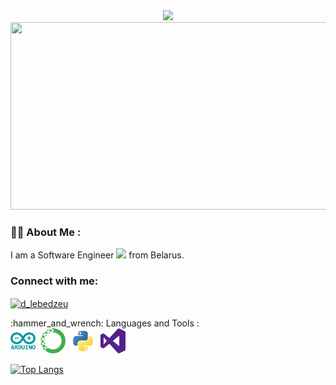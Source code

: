 <div id="header" align="center">
  <img src="https://media.giphy.com/media/v1.Y2lkPTc5MGI3NjExYzkyNGQ3ZDhrbnprY3hrMXF5YTFteGp2NG9tYjN2c203aHVxeHgwNyZlcD12MV9pbnRlcm5hbF9naWZfYnlfaWQmY3Q9cw/ZqOGQO6ZMSqUYDHj0T/giphy.gif" width="100"/>
</div>

<div align="center">
  <img src="https://media.giphy.com/media/v1.Y2lkPTc5MGI3NjExeGR6ODJoY2ptb2t3aGZkdWJ4b2g2djdzYzY1dnV6dWNib2YyejZwMCZlcD12MV9pbnRlcm5hbF9naWZfYnlfaWQmY3Q9Zw/L8K62iTDkzGX6/giphy.gif" width="600" height="300"/>
</div>

### :man_technologist: About Me :
I am a Software Engineer <img src="https://media.giphy.com/media/WUlplcMpOCEmTGBtBW/giphy.gif" width="30"> from Belarus.

<h3 align="left">Connect with me:</h3>  
<p align="left">  
<a href="https://www.instagram.com/hairy._.tomato?igsh=MTFkbWExa3R5dngxMw%3D%3D&utm_source=qr" target="blank"><img align="center" src="https://raw.githubusercontent.com/rahuldkjain/github-profile-readme-generator/master/src/images/icons/Social/instagram.svg" alt="d_lebedzeu" height="30" width="40" /></a>   
</p>  
 :hammer_and_wrench: Languages and Tools :


<div>
  <img src="https://github.com/devicons/devicon/blob/master/icons/arduino/arduino-original-wordmark.svg" title="Java" alt="Java" width="40" height="40"/>&nbsp;
  <img src="https://github.com/devicons/devicon/blob/master/icons/anaconda/anaconda-original.svg" title="React" alt="React" width="40" height="40"/>&nbsp;
  <img src="https://github.com/devicons/devicon/blob/master/icons/python/python-original.svg" title="Spring" alt="Spring" width="40" height="40"/>&nbsp;
  <img src="https://github.com/devicons/devicon/blob/master/icons/visualstudio/visualstudio-plain.svg" title="Material UI" alt="Material UI" width="40" height="40"/>&nbsp;
</div>

[![Top Langs](https://github-readme-stats.vercel.app/api/top-langs/?username=NikitaZhukovsky&layout=compact&theme=vision-friendly-dark)](https://github.com/anuraghazra/github-readme-stats)
